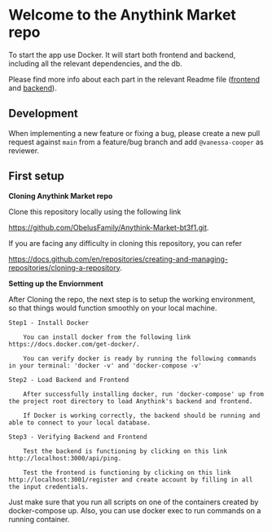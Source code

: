 # Welcome to the Anythink Market repo

To start the app use Docker. It will start both frontend and backend, including all the relevant dependencies, and the db.

Please find more info about each part in the relevant Readme file ([frontend](frontend/readme.md) and [backend](backend/README.md)).

## Development

When implementing a new feature or fixing a bug, please create a new pull request against `main` from a feature/bug branch and add `@vanessa-cooper` as reviewer.

## First setup

**Cloning Anythink Market repo**

Clone this repository locally using the following link 

https://github.com/ObelusFamily/Anythink-Market-bt3f1.git.

If you are facing any difficulty in cloning this repository, you can refer 

https://docs.github.com/en/repositories/creating-and-managing-repositories/cloning-a-repository.

**Setting up the Enviornment**

 After Cloning the repo, the next step is to setup the working environment, so that things would function smoothly on your local machine.

    Step1 - Install Docker

        You can install docker from the following link https://docs.docker.com/get-docker/.

        You can verify docker is ready by running the following commands in your terminal: 'docker -v' and 'docker-compose -v'

    Step2 - Load Backend and Frontend

        After successfully installing docker, run 'docker-compose' up from the project root directory to load Anythink's backend and frontend.

        If Docker is working correctly, the backend should be running and able to connect to your local database.

    Step3 - Verifying Backend and Frontend

        Test the backend is functioning by clicking on this link http://localhost:3000/api/ping.

        Test the frontend is functioning by clicking on this link http://localhost:3001/register and create account by filling in all the input credentials.

Just make sure that you run all scripts on one of the containers created by docker-compose up. Also, you can use docker exec to run commands on a running container.
